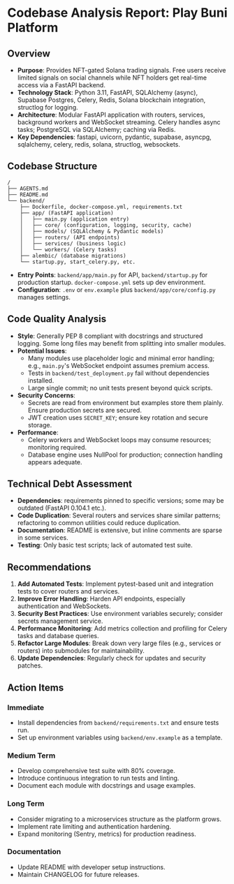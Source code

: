 # Codebase Analysis Report: Play Buni Platform

## Overview
- **Purpose**: Provides NFT-gated Solana trading signals. Free users receive limited signals on social channels while NFT holders get real-time access via a FastAPI backend.
- **Technology Stack**: Python 3.11, FastAPI, SQLAlchemy (async), Supabase Postgres, Celery, Redis, Solana blockchain integration, structlog for logging.
- **Architecture**: Modular FastAPI application with routers, services, background workers and WebSocket streaming. Celery handles async tasks; PostgreSQL via SQLAlchemy; caching via Redis.
- **Key Dependencies**: fastapi, uvicorn, pydantic, supabase, asyncpg, sqlalchemy, celery, redis, solana, structlog, websockets.

## Codebase Structure
```
/
├── AGENTS.md
├── README.md
└── backend/
    ├── Dockerfile, docker-compose.yml, requirements.txt
    ├── app/ (FastAPI application)
    │   ├── main.py (application entry)
    │   ├── core/ (configuration, logging, security, cache)
    │   ├── models/ (SQLAlchemy & Pydantic models)
    │   ├── routers/ (API endpoints)
    │   ├── services/ (business logic)
    │   └── workers/ (Celery tasks)
    ├── alembic/ (database migrations)
    └── startup.py, start_celery.py, etc.
```
- **Entry Points**: `backend/app/main.py` for API, `backend/startup.py` for production startup. `docker-compose.yml` sets up dev environment.
- **Configuration**: `.env` or `env.example` plus `backend/app/core/config.py` manages settings.

## Code Quality Analysis
- **Style**: Generally PEP 8 compliant with docstrings and structured logging. Some long files may benefit from splitting into smaller modules.
- **Potential Issues**:
  - Many modules use placeholder logic and minimal error handling; e.g., `main.py`'s WebSocket endpoint assumes premium access.
  - Tests in `backend/test_deployment.py` fail without dependencies installed.
  - Large single commit; no unit tests present beyond quick scripts.
- **Security Concerns**:
  - Secrets are read from environment but examples store them plainly. Ensure production secrets are secured.
  - JWT creation uses `SECRET_KEY`; ensure key rotation and secure storage.
- **Performance**:
  - Celery workers and WebSocket loops may consume resources; monitoring required.
  - Database engine uses NullPool for production; connection handling appears adequate.

## Technical Debt Assessment
- **Dependencies**: requirements pinned to specific versions; some may be outdated (FastAPI 0.104.1 etc.).
- **Code Duplication**: Several routers and services share similar patterns; refactoring to common utilities could reduce duplication.
- **Documentation**: README is extensive, but inline comments are sparse in some services.
- **Testing**: Only basic test scripts; lack of automated test suite.

## Recommendations
1. **Add Automated Tests**: Implement pytest-based unit and integration tests to cover routers and services.
2. **Improve Error Handling**: Harden API endpoints, especially authentication and WebSockets.
3. **Security Best Practices**: Use environment variables securely; consider secrets management service.
4. **Performance Monitoring**: Add metrics collection and profiling for Celery tasks and database queries.
5. **Refactor Large Modules**: Break down very large files (e.g., services or routers) into submodules for maintainability.
6. **Update Dependencies**: Regularly check for updates and security patches.

## Action Items
### Immediate
- Install dependencies from `backend/requirements.txt` and ensure tests run.
- Set up environment variables using `backend/env.example` as a template.

### Medium Term
- Develop comprehensive test suite with 80% coverage.
- Introduce continuous integration to run tests and linting.
- Document each module with docstrings and usage examples.

### Long Term
- Consider migrating to a microservices structure as the platform grows.
- Implement rate limiting and authentication hardening.
- Expand monitoring (Sentry, metrics) for production readiness.

### Documentation
- Update README with developer setup instructions.
- Maintain CHANGELOG for future releases.

